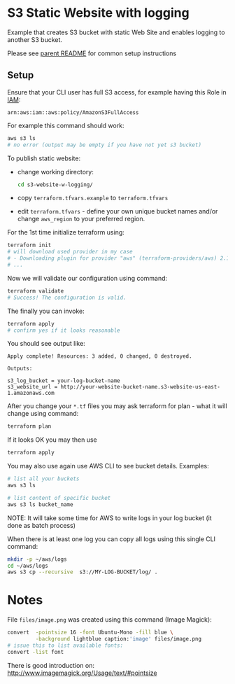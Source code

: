 # S3 Static Website with logging

Example that creates S3 bucket with static Web Site and enables
logging to another S3 bucket.

Please see [parent README](../../../../terraform-examples) for common
setup instructions

## Setup

Ensure that your CLI user has full S3 access, for example
having this Role in [IAM](https://console.aws.amazon.com/iam/home):
```
arn:aws:iam::aws:policy/AmazonS3FullAccess
```

 For example this command should work:

```bash
aws s3 ls
# no error (output may be empty if you have not yet s3 bucket)
```

To publish static website:
* change working directory:

  ```bash
  cd s3-website-w-logging/
  ```

* copy `terraform.tfvars.example` to `terraform.tfvars`
* edit `terraform.tfvars` - define your own unique bucket names
  and/or change `aws_region` to your preferred region.

For the 1st time initialize terraform using:
```bash
terraform init
# will download used provider in my case
# - Downloading plugin for provider "aws" (terraform-providers/aws) 2.15.0...
# ...
```

Now we will validate our configuration using command:
```bash
terraform validate
# Success! The configuration is valid.
```

The finally you can invoke:
```bash
terraform apply
# confirm yes if it looks reasonable
```
You should see output like:
```
Apply complete! Resources: 3 added, 0 changed, 0 destroyed.

Outputs:

s3_log_bucket = your-log-bucket-name
s3_website_url = http://your-website-bucket-name.s3-website-us-east-1.amazonaws.com
```

After you change your `*.tf` files you may ask terraform for plan - what
it will change using command:
```bash
terraform plan
```

If it looks OK you may then use
```bash
terraform apply
```

You may also use again use AWS CLI to see bucket details.
Examples:
```bash
# list all your buckets
aws s3 ls

# list content of specific bucket
aws s3 ls bucket_name
```

NOTE: It will take some time for AWS to write logs in your log bucket
(it done as batch process)

When there is at least one log you can copy all logs using
this single CLI command:
```bash
mkdir -p ~/aws/logs
cd ~/aws/logs
aws s3 cp --recursive  s3://MY-LOG-BUCKET/log/ .
```

# Notes

File `files/image.png` was created using this command (Image Magick):
```bash
convert  -pointsize 16 -font Ubuntu-Mono -fill blue \
         -background lightblue caption:'image' files/image.png
# issue this to list available fonts:
convert -list font
```
There is good introduction on: http://www.imagemagick.org/Usage/text/#pointsize

